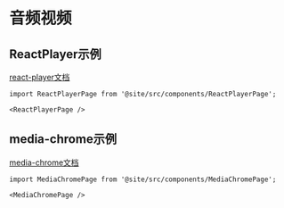 # 音频视频

## ReactPlayer示例
[react-player文档](https://www.npmjs.com/package/react-player)

```mdx-code-block
import ReactPlayerPage from '@site/src/components/ReactPlayerPage';

<ReactPlayerPage />
```

## media-chrome示例
[media-chrome文档](https://www.media-chrome.org/docs/en/get-started)

```mdx-code-block
import MediaChromePage from '@site/src/components/MediaChromePage';

<MediaChromePage />
```